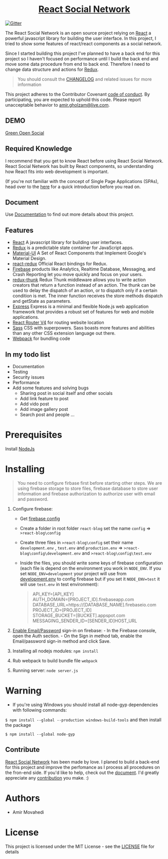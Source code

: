 
<!-- Name -->
<h1 align="center">
  <a href="https://github.com/Qolzam/react-social-network">React Social Network</a>
</h1>

[![Gitter](https://badges.gitter.im/react-social-network/Lobby.svg)](https://gitter.im/react-social-network/Lobby?utm_source=badge&utm_medium=badge&utm_campaign=pr-badge&utm_content=badge)

The React Social Network is an open source project relying on [React](https://facebook.github.io/react/docs/hello-world.html) a powerful javascript library for building the user interface. In this project, I tried to show some features of react/react components as a social network.

Since I started building this project I've planned to have a back end for this project so I haven't focused on performance until I build the back end and move some data procedure from end to back end. Therefore I need to change data structure and actions for [Redux](http://redux.js.org/).

>You should consult the [CHANGELOG](https://github.com/Qolzam/react-social-network/blob/master/CHANGELOG.md) and related issues for more information

This project adheres to the Contributor Covenant [code of conduct](https://github.com/Qolzam/react-social-network/blob/master/CODE_OF_CONDUCT.md).
By participating, you are expected to uphold this code. Please report unacceptable behavior to amir.gholzam@live.com.

## DEMO

  [Green Open Social](http://greensocial.herokuapp.com)

## Required Knowledge

I recommend that you get to know React before using React Social Network. React Social Network has built by React components, so understanding how React fits into web development is important.

(If you're not familiar with the concept of Single Page Applications (SPAs), head over to the [here](https://www.codeschool.com/beginners-guide-to-web-development/single-page-applications) for a quick introduction before you read on.

## Document

  Use [Documentation](https://qolzam.gitbooks.io/react-social-network/) to find out more details about this project.

## Features

  * [React](https://facebook.github.io/react/docs/hello-world.html) A javascript library for building user interfaces.
  * [Redux](http://redux.js.org/) is a predictable state container for JavaScript apps.
  * [Material-UI](http://www.material-ui.com/#/) A Set of React Components that Implement Google's Material Design.
  * [react-redux](https://github.com/reactjs/react-redux) Official React bindings for Redux.
  * [Firebase](https://firebase.google.com/) products like Analytics, Realtime Database, Messaging, and Crash Reporting let you move quickly and focus on your users.
  * [redux-thunk](https://github.com/gaearon/redux-thunk) Redux Thunk middleware allows you to write action creators that return a function instead of an action. The thunk can be used to delay the dispatch of an action, or to dispatch only if a certain condition is met. The inner function receives the store methods dispatch and getState as parameters.
  * [Express](https://expressjs.com/) Express is a minimal and flexible Node.js web application framework that provides a robust set of features for web and mobile applications.
  * [React Router V4](https://github.com/ReactTraining/react-router) for routing website location
  * [Sass](http://sass-lang.com/) CSS with superpowers. Sass boasts more features and abilities than any other CSS extension language out there.
  * [Webpack](https://webpack.js.org/) for bundling code

## In my todo list

  * Documentation
  * Testing
  * Security issues
  * Performance
  * Add some features and solving bugs
    * Sharing post in social itself and other socials
    * Add link feature to post
    * Add vido post
    * Add image gallery post
    * Search post and people
    ...


# Prerequisites

 Install [NodeJs](https://nodejs.org/en/)

# Installing

> You need to configure firbase first before starting other steps. We are using firebase storage to store files, firebase database to store user information and firebase authorization to authorize user with email and password.
 1. Configure firebase:
    - Get [firebase config](https://firebase.google.com/docs/web/setup)
    - Create a folder in root folder `react-blog` set the name `config` => `>react-blog\config`
    - Create three files in `>react-blog\config` set their name `development.env` , `test.env` and `production.env` => `>react-blog\config\development.env` and `>react-blog\config\test.env`
    - Inside the files, you should write some keys of firebase configuration (each file is depend on the environment you work in `NODE_ENV`. If you set `NODE_ENV=development` your project will use from [development.env](https://github.com/Qolzam/react-social-network/blob/master/docs/app/configure/development.env) to config firebase but if you set it `NODE_ENV=test` it will use `test.env` in test environment):

      > API_KEY=[API_KEY] <br/>
      > AUTH_DOMAIN=[PROJECT_ID].firebaseapp.com<br/>
      > DATABASE_URL=https://[DATABASE_NAME].firebaseio.com<br/>
      > PROJECT_ID=[PROJECT_ID]<br/>
      > STORAGE_BUCKET=[BUCKET].appspot.com<br/>
      > MESSAGING_SENDER_ID=[SENDER_ID]HOST_URL<br/>

  2. [Enable Email/Password](https://firebase.google.com/docs/auth/web/password-auth) sign-in on firebase:
    - In the Firebase console, open the Auth section.
    - On the Sign in method tab, enable the Email/password sign-in method and click Save.

 3. Installing all nodejs modules:
  `npm install`
 4. Rub webpack to build bundle file
  `webpack`
 5. Running server:
  `node server.js`

# Warning

 - If you're using Windows you should install all node-gyp dependencies with following commands:

`$ npm install --global --production windows-build-tools`
and then install the package

`$ npm install --global node-gyp`

## Contribute

[React Social Network](http://greensocial.herokuapp.com/) has been made by love. I planed to build a back-end for this project and improve the perfomance as I process all procedures on the fron-end side. If you'd like to help,
check out the [document](https://qolzam.gitbooks.io/react-social-network/).
I'd greatly appreciate any [contribution](https://github.com/Qolzam/react-social-network/blob/master/CONTRIBUTING.md)
you make. :)

 # Authors

  - Amir Movahedi

# License

This project is licensed under the MIT License - see the [LICENSE](https://github.com/Qolzam/react-social-network/blob/master/LICENSE) file for details
